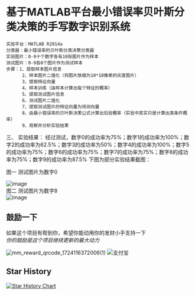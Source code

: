 # 基于MATLAB平台最小错误率贝叶斯分类决策的手写数字识别系统

```
实验平台：MATLAB R2014a
分类器：最小错误率的贝叶斯分类决策分类器
实验图片：0-9十个数字各有10张图片作为样本
测试图片：0-9各8个图片作为测试样本
步骤：1、提取样本图片信息
      2、样本图片二值化（将图片放缩为10*10像素的灰度图片）
      3、提取特征向量
      4、样本训练（由样本计算出每个特征的概率）
      5、提取测试图片信息
      6、测试图片二值化
      7、提取测试图片的特征向量为待测向量
      8、由最小错误率的贝叶斯决策公式计算出后验概率（实验中其实只是计算出类条件概率）
      9、观察并分析实验结果 
```

三、	实验结果：
经过测试，数字0的成功率为75%；数字1的成功率为100%；数字2的成功率为62.5%；数字3的成功率为50%；数字4的成功率为100%；数字5的成功率为75%；数字6的成功率为75%；数字7的成功率为75%；数字8的成功率为75%；数字9的成功率为87.5%
下图为部分实验结果截图：  

图一 测试图片为数字0  

 ![image](https://github.com/user-attachments/assets/fd2db0d7-8a62-424e-8010-dd54b053a0bb)  
图二 测试图片为数字8  
![image](https://github.com/user-attachments/assets/8ff38f12-b234-4be9-b616-c7588b1c1e41)


## 鼓励一下

如果这个项目有帮到你，希望你能动用你的发财小手支持一下  
_你的鼓励是这个项目继续更新的最大动力_  

![mm_reward_qrcode_1724116372006(1)](https://github.com/user-attachments/assets/ae10606c-2a42-4486-8e6d-7b7d056ca8f4)
![支付宝](https://github.com/user-attachments/assets/3c686079-ddee-498b-9188-2639d0b7bbac)

## Star History  

[![Star History Chart](https://api.star-history.com/svg?repos=zongru666/handwritten-num-recognition1&type=Timeline)](https://star-history.com/#zongru666/handwritten-num-recognition1&Timeline)
